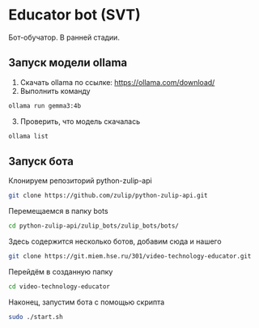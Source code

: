 # Educator bot (SVT)

Бот-обучатор. В ранней стадии.

## Запуск модели ollama

1. Скачать ollama по ссылке: https://ollama.com/download/
2. Выполнить команду

```bash
ollama run gemma3:4b
```

3. Проверить, что модель скачалась

```bash
ollama list
```

## Запуск бота

Клонируем репозиторий python-zulip-api

```bash
git clone https://github.com/zulip/python-zulip-api.git
```

Перемещаемся в папку bots

```bash
cd python-zulip-api/zulip_bots/zulip_bots/bots/
```

Здесь содержится несколько ботов, добавим сюда и нашего

```bash
git clone https://git.miem.hse.ru/301/video-technology-educator.git
```

Перейдём в созданную папку

```bash
cd video-technology-educator
```

Наконец, запустим бота с помощью скрипта

```bash
sudo ./start.sh
```
